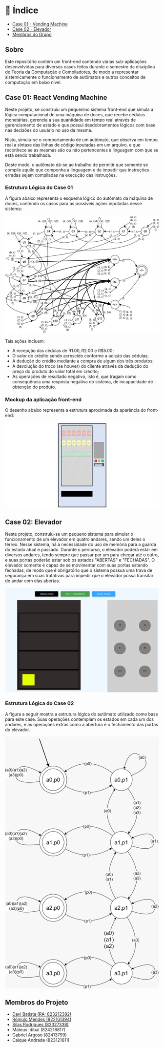 # 📖 Índice
- [Case 01 - Vending Machine](#vending-machine)
- [Case 02 - Elevador](#elevator)
- [Membros do Grupo](#members)

## Sobre

Este repositório contém um front-end contendo várias sub-aplicações desenvolvidas para diversos cases feitos durante o semestre da disciplina de Teoria da Computação e Compiladores, de modo a representar sistemicamente o funcionamento de autômatos e outros conceitos de computação em baixo nível.


## Case 01: React Vending Machine <a name="vending-machine"></a>

Neste projeto, se construiu um pequenino sistema front-end que simula a lógica computacional de uma máquina de doces, que recebe cédulas monetárias, gerencia a sua quantidade em tempo real através de gerenciamento de estado e que possui desdobramentos lógicos com base nas decisões do usuário no uso da mesma.

Nisto, simula-se o comportamento de um autômato, que observa em tempo real a síntaxe das linhas de código inputadas em um arquivo, e que reconhece se as mesmas são ou não pertencentes à linguagem com que se está sendo trabalhada.

Deste modo, o autômato dá-se ao trabalho de permitir que somente se compile aquilo que componha a linguagem e de impedir que instruções erradas sejam compiladas na execução das instruções.


### Estrutura Lógica do Case 01

A figura abaixo representa o esquema lógico do autômato da máquina de doces, contendo os casos para as possíveis ações inputadas nesse sistema: 

![alt text](image-1.png)

Tais ações incluem:
- A recepção das cédulas de R$1.00, R$2.00 e R$5.00;
- O valor do crédito sendo acrescido conforme a adição das cédulas;
- A dedução do crédito mediante a compra de algum dos três produtos;
- A devolução do troco (se houver) do cliente através da dedução do preço do produto do valor total em crédito;
- As operações de resultado negativo, isto é, que tragam como consequência uma resposta negativa do sistema, de incapacidade de obtenção do produto.


### Mockup da aplicação front-end

O desenho abaixo representa a estrutura aproximada da aparência do front-end:

![alt text](image.png)

## Case 02: Elevador <a name="elevator"></a>

Neste projeto, construiu-se um pequeno sistema para simular o funcionamento de um elevador em quatro andares, sendo um deles o térreo. Nesse sistema, há a necessidade do uso de memória para a guarda do estado atual e passado. Durante o percurso, o elevador poderá estar em diversos andares, tendo sempre que passar por um para chegar até o outro, e suas portas poderão estar sob os estados "ABERTAS" e "FECHADAS". O elevador somente é capaz de se movimentar com suas portas estando fechadas, de modo que é obrigatório que o sistema possua uma trava de segurança em suas tratativas para impedir que o elevador possa transitar de andar com elas abertas.

![alt text](image-2.png)

### Estrutura Lógica do Case 02

A figura a seguir mostra a estrutura lógica do autômato utilizado como base para este case. Suas operações contemplam os estados em cada um dos andares, e as operações extras como a abertura e o fechamento das portas do elevador.

![alt text](image-3.png)


## Membros do Projeto <a name="members"></a>
- [Davi Batista (RA: 823212382)](https://github.com/odavibatista)
- [Rômulo Mendes (822161394)](https://github.com/Romulomrs)
- [Silas Rodrigues (82327338)](https://github.com/SilasNR)
- Mateus Idibal (824218817)
- Gabriel Argoso (82413799)
- Caique Andrade (823121611)